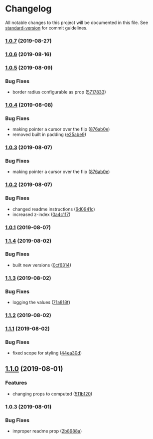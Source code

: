 # Changelog

All notable changes to this project will be documented in this file. See [standard-version](https://github.com/conventional-changelog/standard-version) for commit guidelines.

### [1.0.7](https://github.com/caldwell619/vue-simple-flip/compare/v1.0.6...v1.0.7) (2019-08-27)

### [1.0.6](https://github.com/caldwell619/vue-simple-flip/compare/v1.0.5...v1.0.6) (2019-08-16)

### [1.0.5](https://github.com/caldwell619/vue-simple-flip/compare/v1.0.4...v1.0.5) (2019-08-09)


### Bug Fixes

* border radius configurable as prop ([5717833](https://github.com/caldwell619/vue-simple-flip/commit/5717833))

### [1.0.4](https://github.com/caldwell619/vue-simple-flip/compare/v1.0.2...v1.0.4) (2019-08-08)


### Bug Fixes

* making pointer a cursor over the flip ([876ab0e](https://github.com/caldwell619/vue-simple-flip/commit/876ab0e))
* removed built in padding ([e25abe9](https://github.com/caldwell619/vue-simple-flip/commit/e25abe9))

### [1.0.3](https://github.com/caldwell619/vue-simple-flip/compare/v1.0.2...v1.0.3) (2019-08-07)


### Bug Fixes

* making pointer a cursor over the flip ([876ab0e](https://github.com/caldwell619/vue-simple-flip/commit/876ab0e))

### [1.0.2](https://github.com/caldwell619/vue-simple-flip/compare/v1.0.1...v1.0.2) (2019-08-07)


### Bug Fixes

* changed readme instructions ([6d0941c](https://github.com/caldwell619/vue-simple-flip/commit/6d0941c))
* increased z-index ([0a4c117](https://github.com/caldwell619/vue-simple-flip/commit/0a4c117))

### [1.0.1](https://github.com/caldwell619/vue-simple-flip/compare/v1.1.4...v1.0.1) (2019-08-07)

### [1.1.4](https://github.com/caldwell619/vue-simple-flip/compare/v1.1.3...v1.1.4) (2019-08-02)


### Bug Fixes

* built new versions ([0cf6314](https://github.com/caldwell619/vue-simple-flip/commit/0cf6314))

### [1.1.3](https://github.com/caldwell619/vue-simple-flip/compare/v1.1.2...v1.1.3) (2019-08-02)


### Bug Fixes

* logging the values ([71a818f](https://github.com/caldwell619/vue-simple-flip/commit/71a818f))

### [1.1.2](https://github.com/caldwell619/vue-simple-flip/compare/v1.1.1...v1.1.2) (2019-08-02)

### [1.1.1](https://github.com/caldwell619/vue-simple-flip/compare/v1.1.0...v1.1.1) (2019-08-02)


### Bug Fixes

* fixed scope for styling ([44ea30d](https://github.com/caldwell619/vue-simple-flip/commit/44ea30d))

## [1.1.0](https://github.com/caldwell619/vue-simple-flip/compare/v1.0.3...v1.1.0) (2019-08-01)


### Features

* changing props to computed ([511b120](https://github.com/caldwell619/vue-simple-flip/commit/511b120))

### 1.0.3 (2019-08-01)


### Bug Fixes

* improper readme prop ([2b8988a](https://github.com/caldwell619/vue-simple-flip/commit/2b8988a))
